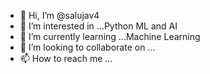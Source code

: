 - 👋 Hi, I’m @salujav4
- 👀 I’m interested in ...Python ML and AI
- 🌱 I’m currently learning ...Machine Learning
- 💞️ I’m looking to collaborate on ...
- 📫 How to reach me ...

<!---
salujav4/salujav4 is a ✨ special ✨ repository because its `README.md` (this file) appears on your GitHub profile.
You can click the Preview link to take a look at your changes.
--->
